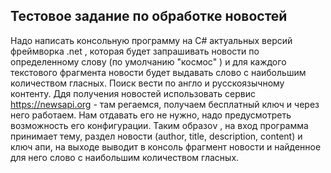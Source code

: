 ## Тестовое задание по обработке новостей

Надо написать консольную программу на C# актуальных версий фреймворка .net , которая будет запрашивать новости по определенному слову (по умолчанию "космос" ) и для каждого текстового фрагмента новости будет выдавать слово с наибольшим количеством гласных. Поиск вести по англо и русскоязычному контенту. 
Ддя получения новостей использовать сервис https://newsapi.org  - там регаемся, получаем бесплатный ключ и через него работаем. Нам отдавать его не нужно, надо предусмотреть возможность его конфигурации. 
Таким образоv , на вход программа принимает тему, раздел новости (author, title, description, content) и ключ апи, на выходе выводит в консоль фрагмент новости и найденное для него слово с наибольшим количеством гласных. 
